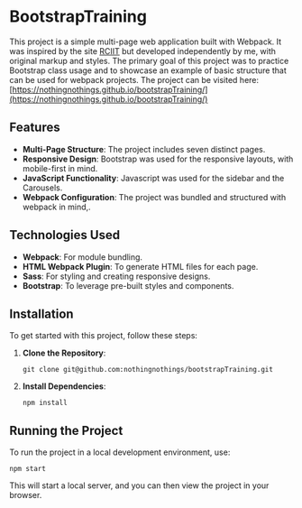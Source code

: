 # BootstrapTraining

This project is a simple multi-page web application built with Webpack. It was inspired by the site [RCIIT](https://www.rciit.com/) but developed independently by me, with original markup and styles. The primary goal of this project was to practice Bootstrap class usage and to showcase an example of basic structure that can be used for webpack projects. The project can be visited here: [https://nothingnothings.github.io/bootstrapTraining/](https://nothingnothings.github.io/bootstrapTraining/)


## Features

- **Multi-Page Structure**: The project includes seven distinct pages.
- **Responsive Design**: Bootstrap was used for the responsive layouts, with mobile-first in mind.
- **JavaScript Functionality**: Javascript was used for the sidebar and the Carousels.
- **Webpack Configuration**: The project was bundled and structured with webpack in mind,.


## Technologies Used


- **Webpack**: For module bundling.
- **HTML Webpack Plugin**: To generate HTML files for each page.
- **Sass**: For styling and creating responsive designs.
- **Bootstrap**: To leverage pre-built styles and components.



## Installation

To get started with this project, follow these steps:


1. **Clone the Repository**:
   ```
   git clone git@github.com:nothingnothings/bootstrapTraining.git
    ```

2. **Install Dependencies**:
    ```
    npm install
    ```

## Running the Project

To run the project in a local development environment, use:

   ```
   npm start
   ```

This will start a local server, and you can then view the project in your browser.


